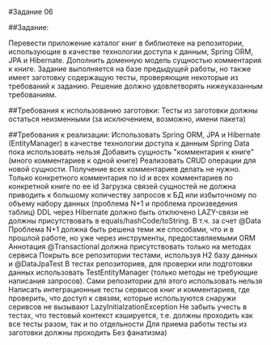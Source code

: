#Задание 06

##Задание:

Перевести приложение каталог книг в библиотеке на репозитории, использующие в качестве технологии доступа к данным,
Spring ORM, JPA и Hibernate. Дополнить доменную модель сущностью комментария к книге. Задание выполняется на базе
предыдущей работы, но также имеет заготовку содержащую тесты, проверяющие некоторые из требований к заданию. Решение
должно удовлетворять нижеуказанным требованиям.

##Требования к использованию заготовки:
Тесты из заготовки должны остаться неизменными (за исключением, возможно, имени пакета)

##Требования к реализации:
Использовать Spring ORM, JPA и Hibernate (EntityManager) в качестве технологии доступа к данным
Spring Data пока использовать нельзя
Добавить сущность "комментария к книге" (много комментариев к одной книге)
Реализовать CRUD операции для новой сущности. Получение всех комментариев делать не нужно. Только конкретного
комментария по id и всех комментариев по конкретной книге по ее id
Загрузка связей сущностей не должна приводить к большому количеству запросов к БД или избыточному по объему набору
данных (проблема N+1 и проблема произведения таблиц)
DDL через Hibernate должно быть отключено
LAZY-связи не должны присутствовать в equals/hashCode/toString. В т.ч. за счет @Data
Проблема N+1 должна быть решена теми же способами, что и в прошлой работе, но уже через инструменты, предоставляемыми
ORM
Аннотация @Transactional должна присутствовать только на методах сервиса
Покрыть все репозитории тестами, используя H2 базу данных и @DataJpaTest
В тестах репозиториев, для проверки или подготовки данных использовать TestEntityManager (только методы не требующие
написания запросов). Сами репозитории для этого использовать нельзя
Написать интеграционные тесты сервисов книг и комментариев, где проверить, что доступ к связям, которые используются
снаружи серивсов не вызывают LazyInitialzationException
Не забыть учесть в тестах, что тестовый контекст кэшируется, т.е. должны проходить как все тесты разом, так и по
отдельности
Для приема работы тесты из заготовки должны проходить
Без фанатизма)